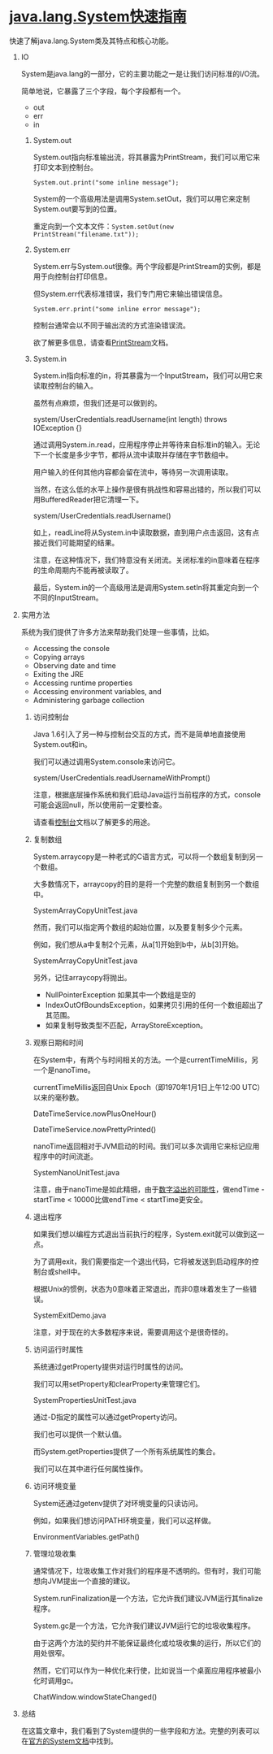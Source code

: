 # [java.lang.System快速指南](https://www.baeldung.com/java-lang-system)

快速了解java.lang.System类及其特点和核心功能。

1. IO

    System是java.lang的一部分，它的主要功能之一是让我们访问标准的I/O流。

    简单地说，它暴露了三个字段，每个字段都有一个。

    - out
    - err
    - in

    1. System.out

        System.out指向标准输出流，将其暴露为PrintStream，我们可以用它来打印文本到控制台。

        `System.out.print("some inline message");`

        System的一个高级用法是调用System.setOut，我们可以用它来定制System.out要写到的位置。

        重定向到一个文本文件：`System.setOut(new PrintStream("filename.txt"));`

    2. System.err

        System.err与System.out很像。两个字段都是PrintStream的实例，都是用于向控制台打印信息。

        但System.err代表标准错误，我们专门用它来输出错误信息。

        `System.err.print("some inline error message");`

        控制台通常会以不同于输出流的方式渲染错误流。

        欲了解更多信息，请查看[PrintStream](https://docs.oracle.com/en/java/javase/11/docs/api/java.base/java/io/PrintStream.html)文档。

    3. System.in

        System.in指向标准的in，将其暴露为一个InputStream，我们可以用它来读取控制台的输入。

        虽然有点麻烦，但我们还是可以做到的。

        system/UserCredentials.readUsername(int length) throws IOException {}

        通过调用System.in.read，应用程序停止并等待来自标准in的输入。无论下一个长度是多少字节，都将从流中读取并存储在字节数组中。

        用户输入的任何其他内容都会留在流中，等待另一次调用读取。

        当然，在这么低的水平上操作是很有挑战性和容易出错的，所以我们可以用BufferedReader把它清理一下。

        system/UserCredentials.readUsername()

        如上，readLine将从System.in中读取数据，直到用户点击返回，这有点接近我们可能期望的结果。

        注意，在这种情况下，我们特意没有关闭流。关闭标准的in意味着在程序的生命周期内不能再被读取了。

        最后，System.in的一个高级用法是调用System.setIn将其重定向到一个不同的InputStream。

2. 实用方法

    系统为我们提供了许多方法来帮助我们处理一些事情，比如。

    - Accessing the console
    - Copying arrays
    - Observing date and time
    - Exiting the JRE
    - Accessing runtime properties
    - Accessing environment variables, and
    - Administering garbage collection

    1. 访问控制台

        Java 1.6引入了另一种与控制台交互的方式，而不是简单地直接使用System.out和in。

        我们可以通过调用System.console来访问它。

        system/UserCredentials.readUsernameWithPrompt()

        注意，根据底层操作系统和我们启动Java运行当前程序的方式，console可能会返回null，所以使用前一定要检查。

        请查看[控制台](https://docs.oracle.com/en/java/javase/11/docs/api/java.base/java/io/Console.html)文档以了解更多的用途。

    2. 复制数组

        System.arraycopy是一种老式的C语言方式，可以将一个数组复制到另一个数组。

        大多数情况下，arraycopy的目的是将一个完整的数组复制到另一个数组中。

        SystemArrayCopyUnitTest.java

        然而，我们可以指定两个数组的起始位置，以及要复制多少个元素。

        例如，我们想从a中复制2个元素，从a[1]开始到b中，从b[3]开始。

        SystemArrayCopyUnitTest.java

        另外，记住arraycopy将抛出。

        - NullPointerException 如果其中一个数组是空的
        - IndexOutOfBoundsException，如果拷贝引用的任何一个数组超出了其范围。
        - 如果复制导致类型不匹配，ArrayStoreException。

    3. 观察日期和时间

        在System中，有两个与时间相关的方法。一个是currentTimeMillis，另一个是nanoTime。

        currentTimeMillis返回自Unix Epoch（即1970年1月1日上午12:00 UTC）以来的毫秒数。

        DateTimeService.nowPlusOneHour()

        DateTimeService.nowPrettyPrinted()

        nanoTime返回相对于JVM启动的时间。我们可以多次调用它来标记应用程序中的时间流逝。

        SystemNanoUnitTest.java

        注意，由于nanoTime是如此精细，由于[数字溢出的可能性](https://docs.oracle.com/en/java/javase/11/docs/api/java.base/java/lang/System.html#nanoTime())，做endTime - startTime < 10000比做endTime < startTime更安全。

    4. 退出程序

        如果我们想以编程方式退出当前执行的程序，System.exit就可以做到这一点。

        为了调用exit，我们需要指定一个退出代码，它将被发送到启动程序的控制台或shell中。

        根据Unix的惯例，状态为0意味着正常退出，而非0意味着发生了一些错误。

        SystemExitDemo.java

        注意，对于现在的大多数程序来说，需要调用这个是很奇怪的。

    5. 访问运行时属性

        系统通过getProperty提供对运行时属性的访问。

        我们可以用setProperty和clearProperty来管理它们。

        SystemPropertiesUnitTest.java

        通过-D指定的属性可以通过getProperty访问。

        我们也可以提供一个默认值。

        而System.getProperties提供了一个所有系统属性的集合。

        我们可以在其中进行任何属性操作。

    6. 访问环境变量

        System还通过getenv提供了对环境变量的只读访问。

        例如，如果我们想访问PATH环境变量，我们可以这样做。

        EnvironmentVariables.getPath()

    7. 管理垃圾收集

        通常情况下，垃圾收集工作对我们的程序是不透明的。但有时，我们可能想向JVM提出一个直接的建议。

        System.runFinalization是一个方法，它允许我们建议JVM运行其finalize程序。

        System.gc是一个方法，它允许我们建议JVM运行它的垃圾收集程序。

        由于这两个方法的契约并不能保证最终化或垃圾收集的运行，所以它们的用处很窄。

        然而，它们可以作为一种优化来行使，比如说当一个桌面应用程序被最小化时调用gc。

        ChatWindow.windowStateChanged()

3. 总结

    在这篇文章中，我们看到了System提供的一些字段和方法。完整的列表可以在[官方的System文档](https://docs.oracle.com/en/java/javase/11/docs/api/java.base/java/lang/System.html)中找到。
